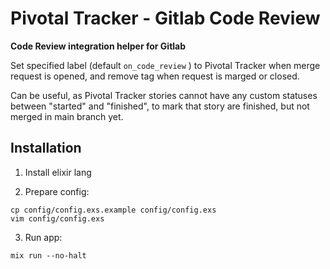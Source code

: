 # Pivotal Tracker - Gitlab Code Review

**Code Review integration helper for Gitlab**

Set specified label (default `on_code_review` ) to Pivotal Tracker when merge request is opened, and remove tag when request is marged or closed.

Can be useful, as Pivotal Tracker stories cannot have any custom statuses between "started" and "finished", to mark that story are finished, but not merged in main branch yet.

## Installation

1. Install elixir lang

2. Prepare config:

  ```
  cp config/config.exs.example config/config.exs
  vim config/config.exs
  ```

3. Run app:

  ```
  mix run --no-halt
  ```
